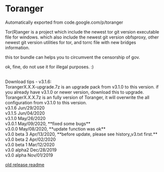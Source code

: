 # Toranger
Automatically exported from code.google.com/p/toranger

Tor(R)anger is a project which include the newest tor git version executable file for windows. which also include the newest git version obfsproxy, other newest git version utilities for tor, and torrc file with new bridges information.

this tor bundle can helps you to circumvent the censorship of gov.

ok, fine, do not use it for illegal purposes. :)

<br>
Download tips - v3.1.6:<br>
TorangerX.X.X-upgrade.7z is an upgrade pack from v3.1.0 to this version. if you already have v3.1.0 or newer version, download this to upgrade.<br>
TorangerX.X.X.7z is an fully version of Toranger, it will overwrite the all configuration from v3.1.0 to this version.<br>
v3.1.6      Jun/29/2020<br>
v3.1.5      Jun/04/2020<br>
v3.1.0      May/26/2020<br>
v3.0.1      May/09/2020, **fixed some bugs**<br>
v3.0.0      May/08/2020, **update function was ok**<br>
v3.0 beta 3 Apr/13/2020, **before update, please see history_v3.txt first.**<br>
v3.0 beta 2 Apr/02/2020<br>
v3.0 beta 1 Mar/12/2020<br>
v3.0 alpha2 Dec/28/2019<br>
v3.0 alpha Nov/01/2019<br>

[old release readme](https://github.com/DarkSpyCyber/toranger/blob/master/old_releases/README.md)

